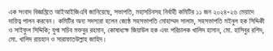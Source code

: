 এক সংবাদ বিজ্ঞপ্তিতে আইআইজিএবি জানিয়েছে, সভাপতি, মহাসচিবসহ নির্বাহী কমিটির ১১ জন ২০২৪-২৬ মেয়াদে দায়িত্ব পালন করবেন। কমিটির অন্য সদস্যরা হলেন জ্যেষ্ঠ সহসভাপতি মোহাম্মদ সালাম, সহসভাপতি মইনুল হক সিদ্দিকী ও সাইফুল সিদ্দিকি; যুগ্ম সচিব মক্তবুর রহমান, কোষাধ্যক্ষ জিয়াউল হক এবং পরিচালক খালিদ হাসান, মো. হাসিবুর রশিদ, মো. খালিদ রায়হান ও সারাফাতউল্লাহ জাহিদ।
